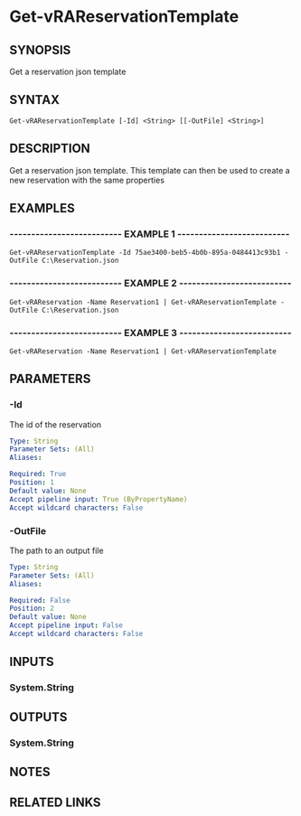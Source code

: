 # Get-vRAReservationTemplate

## SYNOPSIS
Get a reservation json template

## SYNTAX

```
Get-vRAReservationTemplate [-Id] <String> [[-OutFile] <String>]
```

## DESCRIPTION
Get a reservation json template.
This template can then be used to create a new reservation with the same properties

## EXAMPLES

### -------------------------- EXAMPLE 1 --------------------------
```
Get-vRAReservationTemplate -Id 75ae3400-beb5-4b0b-895a-0484413c93b1 -OutFile C:\Reservation.json
```

### -------------------------- EXAMPLE 2 --------------------------
```
Get-vRAReservation -Name Reservation1 | Get-vRAReservationTemplate -OutFile C:\Reservation.json
```

### -------------------------- EXAMPLE 3 --------------------------
```
Get-vRAReservation -Name Reservation1 | Get-vRAReservationTemplate
```

## PARAMETERS

### -Id
The id of the reservation

```yaml
Type: String
Parameter Sets: (All)
Aliases: 

Required: True
Position: 1
Default value: None
Accept pipeline input: True (ByPropertyName)
Accept wildcard characters: False
```

### -OutFile
The path to an output file

```yaml
Type: String
Parameter Sets: (All)
Aliases: 

Required: False
Position: 2
Default value: None
Accept pipeline input: False
Accept wildcard characters: False
```

## INPUTS

### System.String

## OUTPUTS

### System.String

## NOTES

## RELATED LINKS

